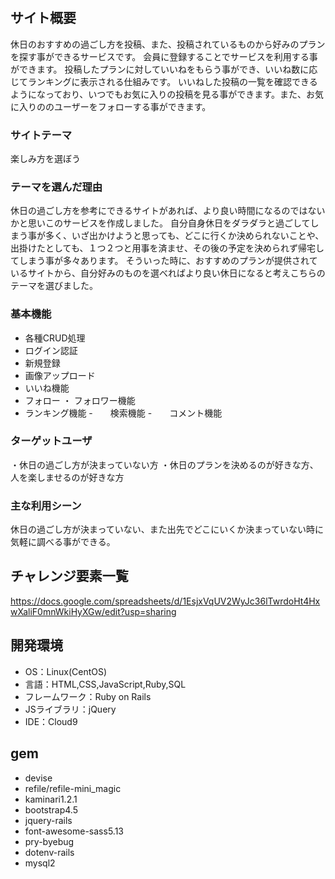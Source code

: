 # <HOLIDAY PLANNER>


## サイト概要
休日のおすすめの過ごし方を投稿、また、投稿されているものから好みのプランを探す事ができるサービスです。
会員に登録することでサービスを利用する事ができます。
投稿したプランに対していいねをもらう事ができ、いいね数に応じてランキングに表示される仕組みです。
いいねした投稿の一覧を確認できるようになっており、いつでもお気に入りの投稿を見る事ができます。また、お気に入りののユーザーをフォローする事ができます。


### サイトテーマ
楽しみ方を選ぼう


### テーマを選んだ理由
休日の過ごし方を参考にできるサイトがあれば、より良い時間になるのではないかと思いこのサービスを作成しました。
自分自身休日をダラダラと過ごしてしまう事が多く、いざ出かけようと思っても、どこに行くか決められないことや、出掛けたとしても、１つ２つと用事を済ませ、その後の予定を決められず帰宅してしまう事が多々あります。
そういった時に、おすすめのプランが提供されているサイトから、自分好みのものを選べればより良い休日になると考えこちらのテーマを選びました。

  
### 基本機能
- 各種CRUD処理
- ログイン認証
- 新規登録
- 画像アップロード
- いいね機能
- フォロー ・ フォロワー機能
- ランキング機能
-　　検索機能
-　　コメント機能

  
### ターゲットユーザ
・休日の過ごし方が決まっていない方
・休日のプランを決めるのが好きな方、人を楽しませるのが好きな方


### 主な利用シーン
休日の過ごし方が決まっていない、また出先でどこにいくか決まっていない時に気軽に調べる事ができる。


## チャレンジ要素一覧
https://docs.google.com/spreadsheets/d/1EsjxVqUV2WyJc36lTwrdoHt4HxwXaliF0mnWkiHyXGw/edit?usp=sharing


## 開発環境
- OS：Linux(CentOS)
- 言語：HTML,CSS,JavaScript,Ruby,SQL
- フレームワーク：Ruby on Rails
- JSライブラリ：jQuery
- IDE：Cloud9


## gem
- devise
- refile/refile-mini_magic
- kaminari1.2.1
- bootstrap4.5
- jquery-rails
- font-awesome-sass5.13
- pry-byebug
- dotenv-rails
- mysql2

